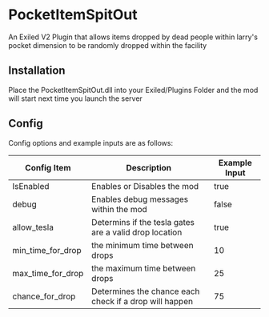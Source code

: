 # PocketItemSpitOut
 An Exiled V2 Plugin that allows items dropped by dead people within larry's pocket dimension to be randomly dropped within the facility
## Installation
Place the PocketItemSpitOut.dll into your Exiled/Plugins Folder and the mod will start next time you launch the server
## Config
Config options and example inputs are as follows:

Config Item | Description | Example Input
----------- | ----------- | ------------- 
IsEnabled | Enables or Disables the mod | true
debug | Enables debug messages within the mod | false
allow_tesla | Determins if the tesla gates are a valid drop location | true
min_time_for_drop | the minimum time between drops | 10
max_time_for_drop | the maximum time between drops| 25
chance_for_drop | Determines the chance each check if a drop will happen | 75
